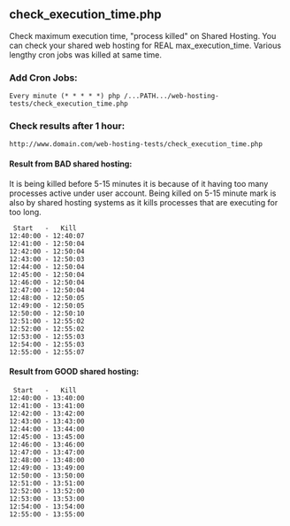 check_execution_time.php
----------
Check maximum execution time, "process killed" on Shared Hosting. You can check your shared web hosting for REAL max_execution_time. Various lengthy cron jobs was killed at same time.

### Add Cron Jobs: ###
	Every minute (* * * * *) php /...PATH.../web-hosting-tests/check_execution_time.php  
	          
### Check results after 1 hour: ###
    http://www.domain.com/web-hosting-tests/check_execution_time.php
    
#### Result from BAD shared hosting: ####
It is being killed before 5-15 minutes it is because of it having too many processes active under user account. Being killed on 5-15 minute mark is also by shared hosting systems as it kills processes that are executing for too long. 

	 Start   -   Kill  
	12:40:00 - 12:40:07    
	12:41:00 - 12:50:04 
	12:42:00 - 12:50:04 
	12:43:00 - 12:50:03 
	12:44:00 - 12:50:04 
	12:45:00 - 12:50:04 
	12:46:00 - 12:50:04 
	12:47:00 - 12:50:04
	12:48:00 - 12:50:05 
	12:49:00 - 12:50:05 
	12:50:00 - 12:50:10 
	12:51:00 - 12:55:02 
	12:52:00 - 12:55:02 
	12:53:00 - 12:55:03 
	12:54:00 - 12:55:03 
	12:55:00 - 12:55:07 
              
#### Result from GOOD shared hosting: ####
	 Start   -   Kill  
	12:40:00 - 13:40:00     
	12:41:00 - 13:41:00   
	12:42:00 - 13:42:00  
	12:43:00 - 13:43:00 
	12:44:00 - 13:44:00 
	12:45:00 - 13:45:00 
	12:46:00 - 13:46:00 
	12:47:00 - 13:47:00 
	12:48:00 - 13:48:00 
	12:49:00 - 13:49:00 
	12:50:00 - 13:50:00 
	12:51:00 - 13:51:00 
	12:52:00 - 13:52:00 
	12:53:00 - 13:53:00 
	12:54:00 - 13:54:00
	12:55:00 - 13:55:00 
 